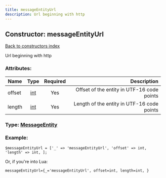 ```yaml
---
title: messageEntityUrl
description: Url beginning with http
---
```

## Constructor: messageEntityUrl  
[Back to constructors index](index.md)



Url beginning with http

### Attributes:

| Name     |    Type       | Required | Description |
|----------|:-------------:|:--------:|------------:|
|offset|[int](../types/int.md) | Yes|Offset of the entity in UTF-16 code points|
|length|[int](../types/int.md) | Yes|Length of the entity in UTF-16 code points|



### Type: [MessageEntity](../types/MessageEntity.md)


### Example:

```
$messageEntityUrl = ['_' => 'messageEntityUrl', 'offset' => int, 'length' => int, ];
```  

Or, if you're into Lua:  


```
messageEntityUrl={_='messageEntityUrl', offset=int, length=int, }

```


